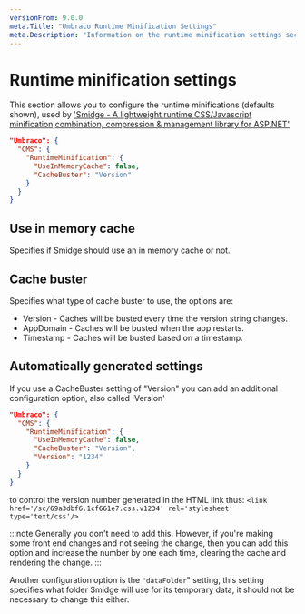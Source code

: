 ```yaml
---
versionFrom: 9.0.0
meta.Title: "Umbraco Runtime Minification Settings"
meta.Description: "Information on the runtime minification settings section"
---
```


# Runtime minification settings

This section allows you to configure the runtime minifications (defaults shown), used by ['Smidge - A lightweight runtime CSS/Javascript minification,combination, compression & management library for ASP.NET'](https://github.com/shazwazza/smidge)

```json
"Umbraco": {
  "CMS": {
    "RuntimeMinification": {
      "UseInMemoryCache": false,
      "CacheBuster": "Version"
    }
  }
}
```

## Use in memory cache

Specifies if Smidge should use an in memory cache or not.

## Cache buster

Specifies what type of cache buster to use, the options are:

* Version - Caches will be busted every time the version string changes.
* AppDomain - Caches will be busted when the app restarts.
* Timestamp - Caches will be busted based on a timestamp.

## Automatically generated settings

If you use a CacheBuster setting of "Version" you can add an additional configuration option, also called 'Version'  

```json
"Umbraco": {
  "CMS": {
    "RuntimeMinification": {
      "UseInMemoryCache": false,
      "CacheBuster": "Version",
      "Version": "1234"
    }
  }
}
```

to control the version number generated in the HTML link thus: ```<link href='/sc/69a3dbf6.1cf661e7.css.v1234' rel='stylesheet' type='text/css'/>```

:::note
Generally you don't need to add this. However, if you're making some front end changes and not seeing the change, then you can add this option and increase the number by one each time, clearing the cache and rendering the change.
:::

Another configuration option is the `"dataFolder`" setting, this setting specifies what folder Smidge will use for its temporary data, it should not be necessary to change this either.
